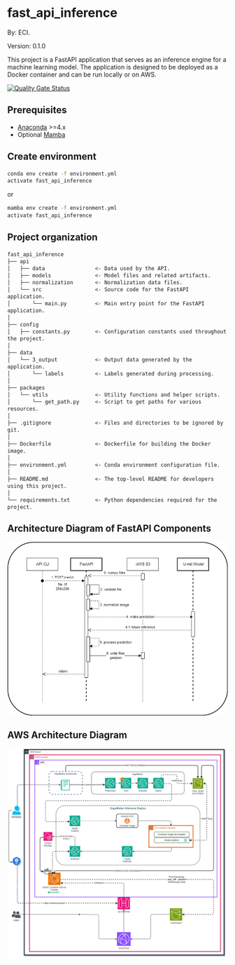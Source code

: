 # fast_api_inference 

By: ECI.

Version: 0.1.0

This project is a FastAPI application that serves as an inference engine for a machine learning model. The application is designed to be deployed as a Docker container and can be run locally or on AWS.

[![Quality Gate Status](https://sonarcloud.io/api/project_badges/measure?project=julian36alvarez_fast-api-inference&metric=alert_status)](https://sonarcloud.io/dashboard?id=julian36alvarez_fast-api-inference)


## Prerequisites

- [Anaconda](https://www.anaconda.com/download/) >=4.x
- Optional [Mamba](https://mamba.readthedocs.io/en/latest/)

## Create environment

```bash
conda env create -f environment.yml
activate fast_api_inference
```

or 

```bash
mamba env create -f environment.yml
activate fast_api_inference
```

## Project organization

    fast_api_inference
    ├── api
    │   ├── data                <- Data used by the API.
    │   ├── models              <- Model files and related artifacts.
    │   ├── normalization       <- Normalization data files.
    │   └── src                 <- Source code for the FastAPI application.
    │       └── main.py         <- Main entry point for the FastAPI application.
    │
    ├── config
    │   ├── constants.py        <- Configuration constants used throughout the project.
    │
    ├── data
    │   └── 3_output            <- Output data generated by the application.
    │       └── labels          <- Labels generated during processing.
    │
    ├── packages
    │   └── utils               <- Utility functions and helper scripts.
    │       └── get_path.py     <- Script to get paths for various resources.
    │
    ├── .gitignore              <- Files and directories to be ignored by git.
    │
    ├── Dockerfile              <- Dockerfile for building the Docker image.
    │
    ├── environment.yml         <- Conda environment configuration file.
    │
    ├── README.md               <- The top-level README for developers using this project.
    │
    └── requirements.txt        <- Python dependencies required for the project.

## Architecture Diagram of FastAPI Components

![Architecture Diagram](img/inference-fast.png)

## AWS Architecture Diagram

![AWS Architecture Diagram](img/AWS-CLI.png)